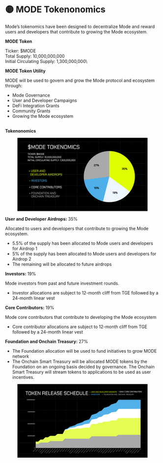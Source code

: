 # 🟡 MODE Tokenonomics

Mode’s tokenomics have been designed to decentralize Mode and reward users and developers that contribute to growing the Mode ecosystem.

**MODE Token**

Ticker: $MODE \
Total Supply: 10,000,000,000 \
Initial Circulating Supply: 1,300,000,000\


**MODE Token Utility**

MODE will be used to govern and grow the Mode protocol and ecosystem through:

* Mode Governance
* User and Developer Campaigns
* DeFi Integration Grants
* Community Grants
* Growing the Mode ecosystem

\
**Tokenonomics**

<figure><img src="../.gitbook/assets/OPTION 4 [FLAT _  MINIMAL ]  (1).png" alt=""><figcaption></figcaption></figure>

**User and Developer Airdrops:** 35%

Allocated to users and developers that contribute to growing the Mode ecosystem.

* 5.5% of the supply has been allocated to Mode users and developers for Airdrop 1
* 5% of the supply has been allocated to Mode users and developers for Airdrop 2
* The remaining will be allocated to future airdrops

**Investors:** 19%

Mode investors from past and future investment rounds.

* Investor allocations are subject to 12-month cliff from TGE followed by a 24-month linear vest

**Core Contributors:** 19%

Mode core contributors that contribute to developing the Mode ecosystem

* Core contributor allocations are subject to 12-month cliff from TGE followed by a 24-month linear vest

**Foundation and Onchain Treasury:** 27%

* The Foundation allocation will be used to fund initiatives to grow MODE network
* The Onchain Smart Treasury will be allocated MODE tokens by the Foundation on an ongoing basis decided by governance. The Onchain Smart Treasury will stream tokens to applications to be used as user incentives.

<figure><img src="../.gitbook/assets/image (23).png" alt=""><figcaption></figcaption></figure>
